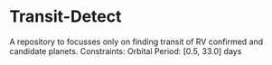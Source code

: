 # Transit-Detect
A repository to focusses only on finding transit of RV confirmed and candidate planets. Constraints: Orbital Period: [0.5, 33.0] days
